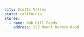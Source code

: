 ```yaml
---
city: Scotts Valley
state: california
stores:
  - name: Nob Hill Foods
    address: 222 Mount Hermon Road
---
```

